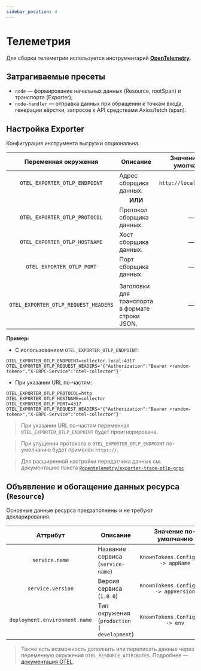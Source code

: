 ```yaml
---
sidebar_position: 4
---
```


# Телеметрия

Для сборки телеметрии используется инструментарий [**OpenTelemetry**](https://opentelemetry.io/).

## Затрагиваемые пресеты

- `node` — формирование начальных данных (Resource, rootSpan) и транспорта (Exporter);
- `node-handler` — отправка данных при обращении к точкам входа,
  генерации вёрстки, запросов к API средствами Axios/fetch (span).

## Настройка Exporter

Конфигурация инструмента выгрузки опциональна.

|         Переменная окружения         | Описание                                        |  Значение по-умолчанию  |
| :----------------------------------: | ----------------------------------------------- | :---------------------: |
|    `OTEL_EXPORTER_OTLP_ENDPOINT`     | Адрес сборщика данных.                          | `http://localhost:4317` |
|                                      | <center>**ИЛИ**</center>                        |                         |
|    `OTEL_EXPORTER_OTLP_PROTOCOL`     | Протокол сборщика данных.                       |            —            |
|    `OTEL_EXPORTER_OTLP_HOSTNAME`     | Хост сборщика данных.                           |            —            |
|      `OTEL_EXPORTER_OTLP_PORT`       | Порт сборщика данных.                           |            —            |
|                                      |                                                 |                         |
| `OTEL_EXPORTER_OTLP_REQUEST_HEADERS` | Заголовки для транспорта в формате строки JSON. |            —            |

**Пример:**

- С использованием `OTEL_EXPORTER_OTLP_ENDPOINT`:

```
OTEL_EXPORTER_OTLP_ENDPOINT=collector.local:4317
OTEL_EXPORTER_OTLP_REQUEST_HEADERS='{"Authorization":"Bearer <random-token>","X-GRPC-Service":"otel-collector"}'
```

- При указании URL по-частям:

```
OTEL_EXPORTER_OTLP_PROTOCOL=http
OTEL_EXPORTER_OTLP_HOSTNAME=collector
OTEL_EXPORTER_OTLP_PORT=4317
OTEL_EXPORTER_OTLP_REQUEST_HEADERS='{"Authorization":"Bearer <random-token>","X-GRPC-Service":"otel-collector"}'
```

> При указании URL по-частям переменная `OTEL_EXPORTER_OTLP_ENDPOINT` будет проигнорирована.

> При упущении протокола в `OTEL_EXPORTER_OTLP_ENDPOINT` по-умолчанию будет применён `https://`.

> Для расширенной настройки передатчика данных см. документацию пакета [`@opentelemetry/exporter-trace-otlp-grpc`](https://www.npmjs.com/package/@opentelemetry/exporter-trace-otlp-grpc)

## Объявление и обогащение данных ресурса (`Resource`)

Основные данные ресурса предзаполнены и не требуют декларирования.

|           Аттрибут            | Описание                                    |          Значение по-умолчанию          |
| :---------------------------: | ------------------------------------------- | :-------------------------------------: |
|        `service.name`         | Название сервиса (`service-name`)           |  `KnownTokens.Config.base -> appName`   |
|       `service.version`       | Версия сервиса (`1.0.0`)                    | `KnownTokens.Config.base -> appVersion` |
| `deployment.environment.name` | Тип окружения (`production \| development`) |    `KnownTokens.Config.base -> env`     |

> Также есть возможность дополнить или переписать данные через переменную окружения `OTEL_RESOURCE_ATTRIBUTES`. Подробнее — [документация OTEL](https://opentelemetry.io/docs/languages/js/resources/#process--environment-resource-detection).
